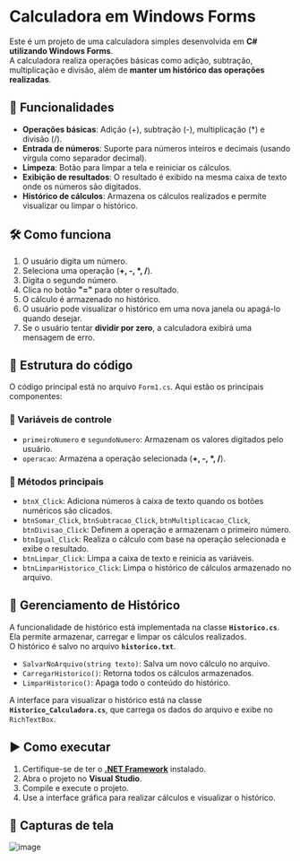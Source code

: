 # Calculadora em Windows Forms

Este é um projeto de uma calculadora simples desenvolvida em **C# utilizando Windows Forms**.  
A calculadora realiza operações básicas como adição, subtração, multiplicação e divisão, além de **manter um histórico das operações realizadas**.

## 📌 Funcionalidades

- **Operações básicas**: Adição (+), subtração (-), multiplicação (*) e divisão (/).
- **Entrada de números**: Suporte para números inteiros e decimais (usando vírgula como separador decimal).
- **Limpeza**: Botão para limpar a tela e reiniciar os cálculos.
- **Exibição de resultados**: O resultado é exibido na mesma caixa de texto onde os números são digitados.
- **Histórico de cálculos**: Armazena os cálculos realizados e permite visualizar ou limpar o histórico.

## 🛠️ Como funciona

1. O usuário digita um número.
2. Seleciona uma operação (**+, -, *, /**).
3. Digita o segundo número.
4. Clica no botão **"="** para obter o resultado.
5. O cálculo é armazenado no histórico.
6. O usuário pode visualizar o histórico em uma nova janela ou apagá-lo quando desejar.
7. Se o usuário tentar **dividir por zero**, a calculadora exibirá uma mensagem de erro.

## 📂 Estrutura do código

O código principal está no arquivo `Form1.cs`. Aqui estão os principais componentes:

### 🔹 Variáveis de controle

- `primeiroNumero` e `segundoNumero`: Armazenam os valores digitados pelo usuário.
- `operacao`: Armazena a operação selecionada (**+, -, *, /**).

### 🔹 Métodos principais

- `btnX_Click`: Adiciona números à caixa de texto quando os botões numéricos são clicados.
- `btnSomar_Click`, `btnSubtracao_Click`, `btnMultiplicacao_Click`, `btnDivisao_Click`: Definem a operação e armazenam o primeiro número.
- `btnIgual_Click`: Realiza o cálculo com base na operação selecionada e exibe o resultado.
- `btnLimpar_Click`: Limpa a caixa de texto e reinicia as variáveis.
- `btnLimparHistorico_Click`: Limpa o histórico de cálculos armazenado no arquivo.

## 📝 Gerenciamento de Histórico

A funcionalidade de histórico está implementada na classe **`Historico.cs`**. Ela permite armazenar, carregar e limpar os cálculos realizados.  
O histórico é salvo no arquivo **`historico.txt`**.

- `SalvarNoArquivo(string texto)`: Salva um novo cálculo no arquivo.
- `CarregarHistorico()`: Retorna todos os cálculos armazenados.
- `LimparHistorico()`: Apaga todo o conteúdo do histórico.

A interface para visualizar o histórico está na classe **`Historico_Calculadora.cs`**, que carrega os dados do arquivo e exibe no `RichTextBox`.

## ▶️ Como executar

1. Certifique-se de ter o [**.NET Framework**](https://dotnet.microsoft.com/download/dotnet-framework) instalado.
2. Abra o projeto no **Visual Studio**.
3. Compile e execute o projeto.
4. Use a interface gráfica para realizar cálculos e visualizar o histórico.

## 📸 Capturas de tela

![image](https://github.com/user-attachments/assets/d2e12d41-47e2-4b37-8010-8efeb726e330)
